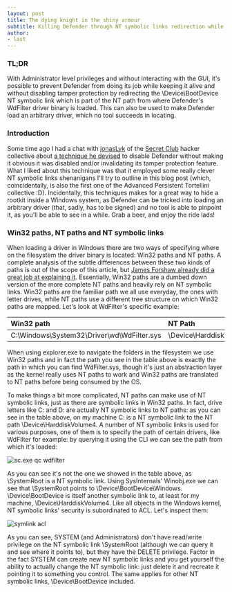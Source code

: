 ```yaml
---
layout: post
title: The dying knight in the shiny armour
subtitle: Killing Defender through NT symbolic links redirection while keeping it unbothered
author:
- last
---
```

### TL;DR
With Administrator level privileges and without interacting with the GUI, it's possible to prevent Defender from doing its job while keeping it alive and without disabling tamper protection by redirecting the \Device\BootDevice NT symbolic link which is part of the NT path from where Defender's WdFilter driver binary is loaded. This can also be used to make Defender load an arbitrary driver, which no tool succeeds in locating.
### Introduction
Some time ago I had a chat with [jonasLyk](LINK_HERE) of the [Secret Club](secret.club) hacker collective about [a technique he devised](LINK_TO_TWEET) to disable Defender without making it obvious it was disabled and/or invalidating its tamper protection feature. What I liked about this technique was that it employed some really clever NT symbolic links shenanigans I'll try to outline in this blog post (which, coincidentally, is also the first one of the Advanced Persistent Tortellini collective :D). Incidentally, this techniques makes for a great way to hide a rootkit inside a Windows system, as Defender can be tricked into loading an arbitrary driver (that, sadly, has to be signed) and no tool is able to pinpoint it, as you'll be able to see in a while. Grab a beer, and enjoy the ride lads!
### Win32 paths, NT paths and NT symbolic links
When loading a driver in Windows there are two ways of specifying where on the filesystem the driver binary is located: Win32 paths and NT paths. A complete analysis of the subtle differences between these two kinds of paths is out of the scope of this article, but [James Forshaw already did a great job at explaining it](https://googleprojectzero.blogspot.com/2016/02/the-definitive-guide-on-win32-to-nt.html). Essentially, Win32 paths are a dumbed down version of the more complete NT paths and heavily rely on NT symbolic links. Win32 paths are the familiar path we all use everyday, the ones with letter drives, while NT paths use a different tree structure on which Win32 paths are mapped. Let's look at WdFilter's specific example:

| Win32 path                                 | NT Path                                                         |
| :----------------------------------------- | :-------------------------------------------------------------- |
| C:\Windows\System32\Driver\wd\WdFilter.sys | \Device\HarddiskVolume4\Windows\System32\Driver\wd\WdFilter.sys |

When using explorer.exe to navigate the folders in the filesystem we use Win32 paths and in fact the path you see in the table above is exactly the path in which you can find WdFilter.sys, though it's just an abstraction layer as the kernel really uses NT paths to work and Win32 paths are translated to NT paths before being consumed by the OS.  
  
To make things a bit more complicated, NT paths can make use of NT symbolic links, just as there are symbolic links in Win32 paths. In fact, drive letters like C: and D: are actually NT symbolic links to NT paths: as you can see in the table above, on my machine C: is a NT symbolic link to the NT path \Device\HarddiskVolume4. A number of NT symbolic links is used for various purposes, one of them is to specify the path of certain drivers, like WdFilter for example: by querying it using the CLI we can see the path from which it's loaded:

![sc.exe qc wdfilter]({{site.baseurl}}/img/wdfilterpath.PNG)

As you can see it's not the one we showed in the table above, as \SystemRoot is a NT symbolic link. Using SysInternals' Winobj.exe we can see that \SystemRoot points to \Device\BootDevice\Windows. \Device\BootDevice is itself another symbolic link to, at least for my machine, \Device\HarddiskVolume4. Like all objects in the Windows kernel, NT symbolic links' security is subordinated to ACL. Let's inspect them:

![symlink acl]({{site.baseurl}}/img/symlinkacl.PNG)

As you can see, SYSTEM (and Administrators) don't have read/write privilege on the NT symbolic link \SystemRoot (although we can query it and see where it points to), but they have the DELETE privilege. Factor in the fact SYSTEM can create new NT symbolic links and you get yourself the ability to actually change the NT symbolic link: just delete it and recreate it pointing it to something you control. The same applies for other NT symbolic links, \Device\BootDevice included.
